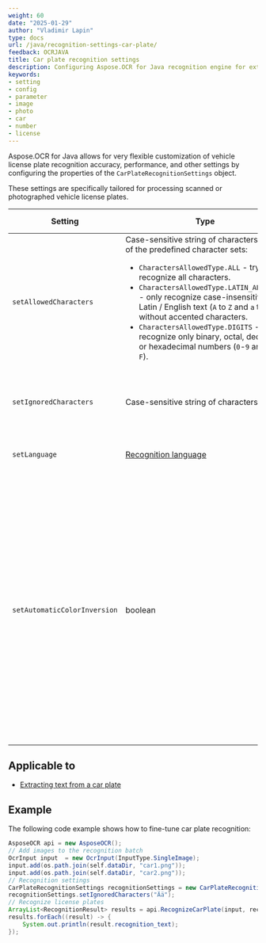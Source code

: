 ```yaml
---
weight: 60
date: "2025-01-29"
author: "Vladimir Lapin"
type: docs
url: /java/recognition-settings-car-plate/
feedback: OCRJAVA
title: Car plate recognition settings
description: Configuring Aspose.OCR for Java recognition engine for extracting text from car plate images or photographs.
keywords:
- setting
- config
- parameter
- image
- photo
- car
- number
- license
---
```


Aspose.OCR for Java allows for very flexible customization of vehicle license plate recognition accuracy, performance, and other settings by configuring the properties of the `CarPlateRecognitionSettings` object.

These settings are specifically tailored for processing scanned or photographed vehicle license plates.

Setting | Type | Default value | Description
------- | ---- | ------------- | -----------
`setAllowedCharacters` | Case-sensitive string of characters or one of the predefined character sets:<ul><li>`CharactersAllowedType.ALL` - try to recognize all characters.</li><li>`CharactersAllowedType.LATIN_ALPHABET` - only recognize case-insensitive Latin / English text (`A` to `Z` and `a` to `z`), without accented characters.</li><li>`CharactersAllowedType.DIGITS` - recognize only binary, octal, decimal, or hexadecimal numbers (`0`-`9` and `A` to `F`).</li></ul> | All characters from the [selected recognition language](/ocr/java/languages/). | The [whitelist](/ocr/java/characters-whitelist/#predefined-character-sets) of characters Aspose.OCR engine will look for.
`setIgnoredCharacters` | Case-sensitive string of characters | All characters are recognized | A [blacklist](/ocr/java/characters-blacklist/) of characters that are ignored during recognition.
`setLanguage` | [Recognition language](/ocr/java/languages/) | Latin characters without diacritics | Specify a [language](/ocr/java/languages/) for recognition.
`setAutomaticColorInversion` | boolean | `true` | Set the method parameter to `true` automatically detect white text on a dark/black background and use a special OCR algorithm to improve car license plate recognition accuracy. Call this method with the parameter set to “false” to explicitly disable inverted text detection to save resources.

## Applicable to

- [Extracting text from a car plate](/ocr/java/recognition/car-plate/)

## Example

The following code example shows how to fine-tune car plate recognition:

```java
AsposeOCR api = new AsposeOCR();
// Add images to the recognition batch
OcrInput input  = new OcrInput(InputType.SingleImage);
input.add(os.path.join(self.dataDir, "car1.png"));
input.add(os.path.join(self.dataDir, "car2.png"));
// Recognition settings
CarPlateRecognitionSettings recognitionSettings = new CarPlateRecognitionSettings();
recognitionSettings.setIgnoredCharacters("Ää");
// Recognize license plates
ArrayList<RecognitionResult> results = api.RecognizeCarPlate(input, recognitionSettings);
results.forEach((result) -> {
	System.out.println(result.recognition_text);
});
```
